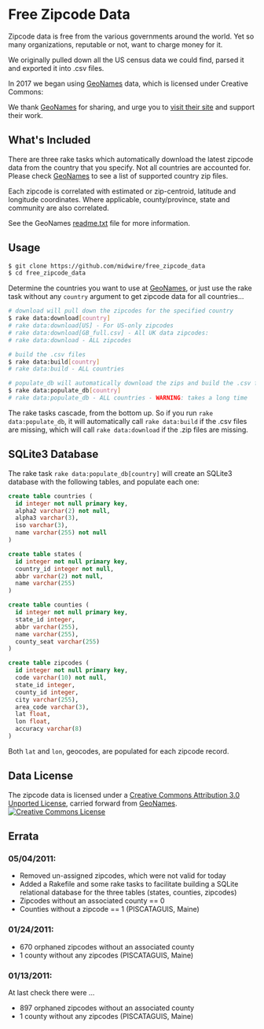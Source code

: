 # Free Zipcode Data

Zipcode data is free from the various governments around the world. Yet so many organizations, reputable or not, want to charge money for it.

We originally pulled down all the US census data we could find, parsed it and exported it into .csv files.

In 2017 we began using [GeoNames](http://www.geonames.org) data, which is licensed under Creative Commons:

We thank [GeoNames](http://www.geonames.org) for sharing, and urge you to [visit their site](http://www.geonames.org) and support their work.

## What's Included

There are three rake tasks which automatically download the latest zipcode data from the country that you specify. Not all countries are accounted for. Please check [GeoNames](http://download.geonames.org/export/zip/) to see a list of supported country zip files.

Each zipcode is correlated with estimated or zip-centroid, latitude and longitude coordinates. Where applicable, county/province, state and community are also correlated.

See the GeoNames [readme.txt](http://download.geonames.org/export/zip/readme.txt) file for more information.

## Usage

```bash
$ git clone https://github.com/midwire/free_zipcode_data
$ cd free_zipcode_data
```

Determine the countries you want to use at [GeoNames](http://download.geonames.org/export/zip/), or just use the rake task without any `country` argument to get zipcode data for all countries...
```bash
# download will pull down the zipcodes for the specified country
$ rake data:download[country]
# rake data:download[US] - For US-only zipcodes
# rake data:download[GB_full.csv] - All UK data zipcodes:
# rake data:download - ALL zipcodes
```

```bash
# build the .csv files
$ rake data:build[country]
# rake data:build - ALL countries
```

```bash
# populate_db will automatically download the zips and build the .csv files
$ rake data:populate_db[country]
# rake data:populate_db - ALL countries - WARNING: takes a long time
```

The rake tasks cascade, from the bottom up. So if you run `rake data:populate_db`, it will automatically call `rake data:build` if the .csv files are missing, which will call `rake data:download` if the .zip files are missing.

## SQLite3 Database

The rake task `rake data:populate_db[country]` will create an SQLite3 database with the following tables, and populate each one:

```sql
create table countries (
  id integer not null primary key,
  alpha2 varchar(2) not null,
  alpha3 varchar(3),
  iso varchar(3),
  name varchar(255) not null
)

create table states (
  id integer not null primary key,
  country_id integer not null,
  abbr varchar(2) not null,
  name varchar(255)
)

create table counties (
  id integer not null primary key,
  state_id integer,
  abbr varchar(255),
  name varchar(255),
  county_seat varchar(255)
)

create table zipcodes (
  id integer not null primary key,
  code varchar(10) not null,
  state_id integer,
  county_id integer,
  city varchar(255),
  area_code varchar(3),
  lat float,
  lon float,
  accuracy varchar(8)
)
```

Both `lat` and `lon`, geocodes, are populated for each zipcode record.

## Data License

The zipcode data is licensed under a <a rel="license" href="http://creativecommons.org/licenses/by/3.0/">Creative Commons Attribution 3.0 Unported License</a>, carried forward from [GeoNames](http://www.geonames.org).<br />
<a rel="license" href="http://creativecommons.org/licenses/by/3.0/"><img alt="Creative Commons License" style="border-width:0" src="https://i.creativecommons.org/l/by/3.0/88x31.png" /></a>

## Errata

### 05/04/2011:

* Removed un-assigned zipcodes, which were not valid for today
* Added a Rakefile and some rake tasks to facilitate building a SQLite relational database for the three tables (states, counties, zipcodes)
* Zipcodes without an associated county == 0
* Counties without a zipcode == 1 (PISCATAGUIS, Maine)

### 01/24/2011:

* 670 orphaned zipcodes without an associated county
* 1 county without any zipcodes (PISCATAGUIS, Maine)

### 01/13/2011:

At last check there were ...

* 897 orphaned zipcodes without an associated county
* 1 county without any zipcodes (PISCATAGUIS, Maine)
